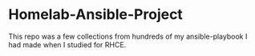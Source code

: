 # Homelab-Ansible-Project
This repo was a few collections from hundreds of my ansible-playbook I had made when I studied for RHCE.



